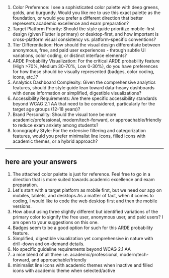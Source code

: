 1. Color Preference: I see a sophisticated color palette with deep greens, golds, and burgundy. Would you like me to use this exact palette as the foundation, or would you prefer a different direction that better represents academic excellence and exam preparation?  
2. Target Platform Priority: Should the style guide prioritize mobile-first design (given Flutter is primary) or desktop-first, and how important is cross-platform visual consistency vs. platform-specific conventions?
3. Tier Differentiation: How should the visual design differentiate between anonymous, free, and paid user experiences - through subtle UI variations, color coding, or distinct interface elements?
4. ARDE Probability Visualization: For the critical ARDE probability feature (High >70%, Medium 30-70%, Low 0-30%), do you have preferences for how these should be visually represented (badges, color coding, icons, etc.)?
5. Analytics Dashboard Complexity: Given the comprehensive analytics features, should the style guide lean toward data-heavy dashboards with dense information or simplified, digestible visualizations?
6. Accessibility Requirements: Are there specific accessibility standards beyond WCAG 2.1 AA that need to be considered, particularly for the target age groups (12-18 years)?
7. Brand Personality: Should the visual tone be more academic/professional, modern/tech-forward, or approachable/friendly to reduce exam anxiety among students?
8. Iconography Style: For the extensive filtering and categorization features, would you prefer minimalist line icons, filled icons with academic themes, or a hybrid approach?
---  
## here are your answers
1. The attached color palette is just for reference. Feel free to go in a direction that is more suited towards academic excellence and exam preparation.
2. Let's start with a target platform as mobile first, but we need our app on mobiles, tablets, and desktops.As a matter of fact, when it comes to coding, I would like to code the web desktop first and then the mobile versions.  
3. How about using three slightly different but identified variations of the primary color to signify the free user, anonymous user, and paid users? I am open to your suggestions on this one.
4. Badges seem to be a good option for such for this ARDE probability feature.
5. Simplified, digestible visualization yet comprehensive in nature with drill-down and on-demand details.
6. No specific guideline requirements beyond WCAG 2.1 AA 
7. a nice blend of all three i.e. academic/professional, modern/tech-forward, and approachable/friendly 
8. minimalist line icons with academic themes when inactive and filled icons with academic theme when selected/active